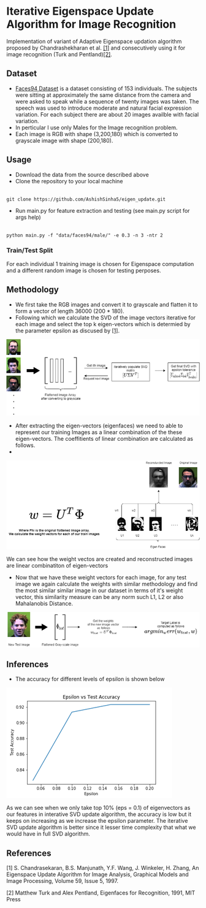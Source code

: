 # Iterative Eigenspace Update Algorithm for Image Recognition

Implementation of variant of Adaptive Eigenspace updation algorithm proposed by Chandrashekharan et al. [[1]](#1) and consecutively using it for image recognition (Turk and Pentland)[[2]](#2).


## Dataset
- [Faces94 Dataset](https://cmp.felk.cvut.cz/~spacelib/faces/faces94.html) is a dataset consisting of 153 individuals. The subjects were sitting at approximately the same distance from the camera and were asked to speak while a sequence of twenty images was taken. The speech was used to introduce moderate and natural facial expression variation. For each subject there are about 20 images availble with facial variation.
- In perticular I use only Males for the Image recognition problem.
- Each image is RGB with shape (3,200,180) which is converted to grayscale image with shape (200,180).


## Usage
- Download the data from the source described above 
- Clone the repository to your local machine
<pre><code>
git clone https://github.com/AshishSinha5/eigen_update.git
</code></pre>
- Run main.py for feature extraction and testing (see main.py script for args help)
<pre><code>
python main.py -f "data/faces94/male/" -e 0.3 -n 3 -ntr 2
</code></pre>



### Train/Test Split
For each individual 1 training image is chosen for Eigenspace computation and a different random image is chosen for testing perposes.

## Methodology
- We first take the RGB images and convert it to grayscale and flatten it to form a vector of length 36000 (200 * 180).
- Following which we calculate the SVD of the image vectors iterative for each image and select the top k eigen-vectors which is determied by the parameter epsilon as discused by [[1]](#1).

![train_pipeline.png](https://github.com/AshishSinha5/eigen_update/blob/master/figures/train_pipeline.png)

- After extracting the eigen-vectors (eigenfaces) we need to able to represent our training Images as a linear combination of the these eigen-vectors. The coeffitients of linear combination are calculated as follows.
- 
![recontruction.png](https://github.com/AshishSinha5/eigen_update/blob/master/figures/reconstruction.png)

We can see how the weight vectos are created and reconstructed images are linear combinatiton of eigen-vectors

- Now that we have these weight vectors for each image, for any test image we again calculate the weights with similar methodology and find the most similar similar image in our dataset in terms of it's weight vector, this similarity measure can be any norm such L1, L2 or also Mahalanobis Distance.

![test_pipeline.png](https://github.com/AshishSinha5/eigen_update/blob/master/figures/test_pipeline.png)

## Inferences
- The accuracy for different levels of epsilon is shown below

![acc.png](https://github.com/AshishSinha5/eigen_update/blob/master/plots/epsilon_acc.png)

As we can see when we only take top 10% (eps = 0.1) of eigenvectors as our features in interative SVD update algorithm, the accuracy is low but it keeps on increasing as we increase the epsilon parameter.
The iterative SVD update algorithm is better since it lesser time complexity that what we would have in full SVD algorithm.

## References
<a id="1">[1]</a> S. Chandrasekaran, B.S. Manjunath, Y.F. Wang, J. Winkeler, H. Zhang, An Eigenspace Update Algorithm for Image Analysis, Graphical Models and Image Processing, Volume 59, Issue 5, 1997.

<a id="2">[2]</a> Matthew Turk and Alex Pentland, Eigenfaces for Recognition, 1991, MIT Press

